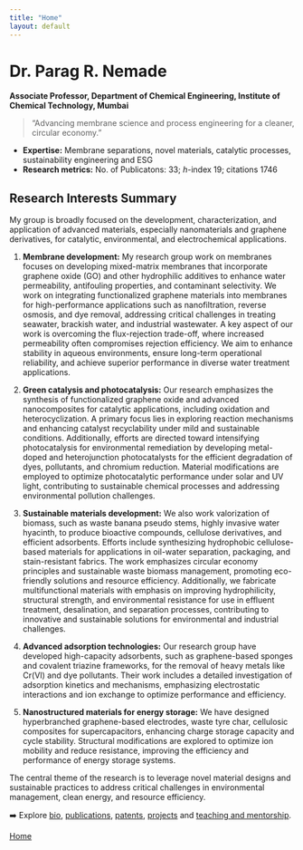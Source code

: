 ```yaml
---             
title: "Home"
layout: default
---
```


# Dr. Parag R. Nemade

**Associate Professor, Department of Chemical Engineering, Institute of Chemical Technology, Mumbai**  

> “Advancing membrane science and  process engineering for a cleaner, circular economy.”

- **Expertise:** Membrane separations, novel materials, catalytic processes, sustainability engineering and ESG   
- **Research metrics:** No. of Publicatons: 33; *h*-index 19; citations 1746

## Research Interests Summary
My group is broadly focused on the development, characterization, and application of advanced materials, especially nanomaterials and graphene derivatives, for catalytic, environmental, and electrochemical applications. 

1.	**Membrane development:** 
My research group work on membranes focuses on developing mixed-matrix membranes that incorporate graphene oxide (GO) and other hydrophilic additives to enhance water permeability, antifouling properties, and contaminant selectivity. We work on integrating functionalized graphene materials into membranes for high-performance applications such as nanofiltration, reverse osmosis, and dye removal, addressing critical challenges in treating seawater, brackish water, and industrial wastewater. A key aspect of our work is overcoming the flux-rejection trade-off, where increased permeability often compromises rejection efficiency. We aim to enhance stability in aqueous environments, ensure long-term operational reliability, and achieve superior performance in diverse water treatment applications. 

2.	**Green catalysis and photocatalysis:** 
Our research emphasizes the synthesis of functionalized graphene oxide and advanced nanocomposites for catalytic applications, including oxidation and heterocyclization. A primary focus lies in exploring reaction mechanisms and enhancing catalyst recyclability under mild and sustainable conditions. Additionally, efforts are directed toward intensifying  photocatalysis for environmental remediation by developing metal-doped and heterojunction photocatalysts for the efficient degradation of dyes, pollutants, and chromium reduction. Material modifications are employed to optimize photocatalytic performance under solar and UV light, contributing to sustainable chemical processes and addressing environmental pollution challenges. 

3.	**Sustainable materials development:** 
We also work valorization of biomass, such as waste banana pseudo stems, highly invasive water hyacinth, to produce bioactive compounds, cellulose derivatives, and efficient adsorbents. Efforts include synthesizing hydrophobic cellulose-based materials for applications in oil-water separation, packaging, and stain-resistant fabrics. The work emphasizes circular economy principles and sustainable waste biomass management, promoting eco-friendly solutions and resource efficiency. 
Additionally, we fabricate multifunctional materials with emphasis on improving hydrophilicity, structural strength, and environmental resistance for use in effluent treatment, desalination, and separation processes, contributing to innovative and sustainable solutions for environmental and industrial challenges.

4.	**Advanced adsorption technologies:** 
Our research group have developed high-capacity adsorbents, such as graphene-based sponges and covalent triazine frameworks, for the removal of heavy metals like Cr(VI) and dye pollutants. Their work includes a detailed investigation of adsorption kinetics and mechanisms, emphasizing electrostatic interactions and ion exchange to optimize performance and efficiency. 

5.	**Nanostructured materials for energy storage:** 
We have designed hyperbranched graphene-based electrodes, waste tyre char, cellulosic composites for supercapacitors, enhancing charge storage capacity and cycle stability. Structural modifications are explored to optimize ion mobility and reduce resistance, improving the efficiency and performance of energy storage systems. 

The central theme of the research is to leverage novel material designs and sustainable practices to address critical challenges in environmental management, clean energy, and resource efficiency.


➡️ Explore [bio](./about.md), [publications](./publications.md), [patents](./patents.md), [projects](./projects.md) and [teaching and mentorship](./teaching.md).

[Home](./index.md)
